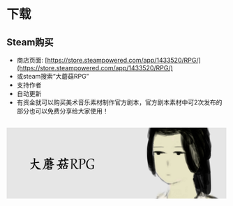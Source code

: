 # 下载

## Steam购买
- 商店页面: [https://store.steampowered.com/app/1433520/RPG/](https://store.steampowered.com/app/1433520/RPG/)
- 或steam搜索“大蘑菇RPG”
- 支持作者
- 自动更新
- 有资金就可以购买美术音乐素材制作官方剧本，官方剧本素材中可2次发布的部分也可以免费分享给大家使用！

##
![logo](../../assets/libhero.jpg)